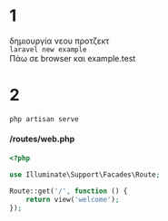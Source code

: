 # 1
δημιουργία νεου προτζεκτ  
`laravel new example`  
Πάω σε browser και example.test  

# 2
`php artisan serve`  
#### /routes/web.php
```php
<?php

use Illuminate\Support\Facades\Route;

Route::get('/', function () {
    return view('welcome');
});
```

